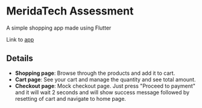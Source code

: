 # MeridaTech Assessment

A simple shopping app made using Flutter

Link to [app](https://meridatech-8c677.web.app/) 

## Details
- **Shopping page**: Browse through the products and add it to cart.
- **Cart page**: See your cart and manage the quantity and see total amount.
- **Checkout page**: Mock checkout page. Just press "Proceed to payment" and it will wait 2 seconds and will show success message followed by resetting of cart and navigate to home page.
